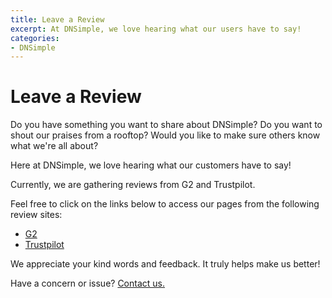 ```yaml
---
title: Leave a Review
excerpt: At DNSimple, we love hearing what our users have to say!
categories:
- DNSimple
---
```


# Leave a Review

Do you have something you want to share about DNSimple? Do you want to shout our praises from a rooftop? Would you like to make sure others know what we're all about?

Here at DNSimple, we love hearing what our customers have to say! 

Currently, we are gathering reviews from G2 and Trustpilot.

Feel free to click on the links below to access our pages from the following review sites:

- [G2](https://www.g2.com/products/dnsimple/reviews)
- [Trustpilot](https://www.trustpilot.com/review/dnsimple.com)

We appreciate your kind words and feedback. It truly helps make us better! 

Have a concern or issue? [Contact us.](/articles/dnsimple-support/)

